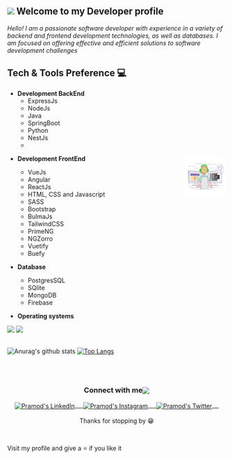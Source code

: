 ## <img src="https://github.com/rajput2107/rajput2107/blob/master/Assets/Hi.gif" width="29px"> Welcome to my Developer profile
<em>Hello! I am a passionate software developer with experience in a variety of backend and frontend development technologies, as well as databases. I am focused on offering effective and efficient solutions to software development challenges</em>
<br/>
## Tech & Tools Preference :computer:
- **Development BackEnd**
	- ExpressJs
  	- NodeJs
  	- Java
  	- SpringBoot
  	- Python
  	- NestJs
  	- 
<img align="right" height="98px" width="98px" src="https://github.com/chandan-reddy-k/chandan-reddy-k/raw/master/assets/coding-freak.gif"/>

	
- **Development FrontEnd**
	- VueJs
	- Angular
 	- ReactJs 
 	- HTML, CSS and Javascript
  	- SASS 
	- Bootstrap
 	- BulmaJs
  	- TailwindCSS
  	- PrimeNG
  	- NGZorro
  	- Vuetify
  	- Buefy

- **Database**
 	- PostgresSQL
  	- SQlite
	- MongoDB
   	- Firebase
   	
- **Operating systems**

<code><a href="https://www.linux.org/" target="_blank"><img height="50" src="https://www.vectorlogo.zone/logos/linux/linux-ar21.svg"></a></code>
<code><a href="https://reactjs.org/" target="_blank"><img height="50" src="https://seeklogo.com/images/M/microsoft-windows-logo-2D0FCE27A4-seeklogo.com.png"></a></code>
<br/><br/>

![Anurag's github stats](https://github-readme-stats.vercel.app/api?username=rutikwankhade&show_icons=true&count_private=true&hide=stars&include_all_commits=true&theme=buefy)
[![Top Langs](https://github-readme-stats.vercel.app/api/top-langs/?username=rutikwankhade&layout=compact)](https://github.com/anuraghazra/github-readme-stats)

<br/>
<br/>

<div align="center">
  <h3 align="center">Connect with me<img align="center" src="https://github.com/rajput2107/rajput2107/blob/master/Assets/Handshake.gif" height="33px" /></h3> 
</div>
<p align="center">
 <a href="https://www.linkedin.com/" target="blank">
  <img align="center" alt="Pramod's LinkedIn" width="30px" src="https://www.vectorlogo.zone/logos/linkedin/linkedin-icon.svg" /> &nbsp; &nbsp;
 </a>
 <a href="https://www.instagram.com/" target="blank">
  <img align="center" alt="Pramod's Instagram" width="30px" src="https://www.vectorlogo.zone/logos/instagram/instagram-icon.svg" /> &nbsp; &nbsp;
 </a>
 <a href="https://twitter.com/" target="blank">
  <img align="center" alt="Pramod's Twitter" width="30px" src="https://www.vectorlogo.zone/logos/twitter/twitter-official.svg" /> &nbsp; &nbsp;
 </a>
  <br/>
  <br/>
  Thanks for stopping by 😁<br/>
</p>
<br/>
<p>
Visit my profile and give a ⭐️ if you like it</p>
